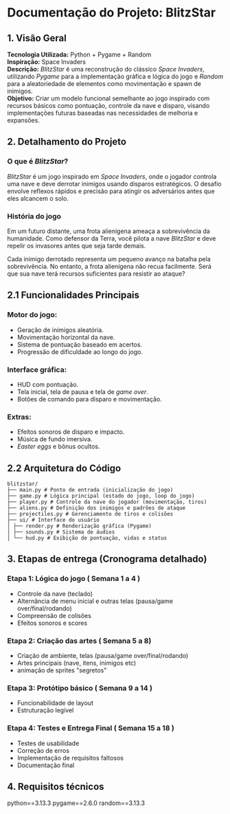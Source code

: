 # Documentação do Projeto: BlitzStar

## 1. Visão Geral
   **Tecnologia Utilizada:** Python + Pygame + Random  
   **Inspiração:** Space Invaders  
   **Descrição:** *BlitzStar* é uma reconstrução do clássico *Space Invaders*, utilizando *Pygame* para a implementação gráfica e lógica do jogo e *Random* para a aleatoriedade de elementos como movimentação e spawn de inimigos.  
   **Objetivo:** Criar um modelo funcional semelhante ao jogo inspirado com recursos básicos como pontuação, controle da nave e disparo, visando implementações futuras baseadas nas necessidades de melhoria e expansões.
   
## 2. Detalhamento do Projeto

### O que é *BlitzStar*?
*BlitzStar* é um jogo inspirado em *Space Invaders*, onde o jogador controla uma nave e deve derrotar inimigos usando disparos estratégicos. O desafio envolve reflexos rápidos e precisão para atingir os adversários antes que eles alcancem o solo.

### História do jogo
Em um futuro distante, uma frota alienígena ameaça a sobrevivência da humanidade. Como defensor da Terra, você pilota a nave *BlitzStar* e deve repelir os invasores antes que seja tarde demais.

Cada inimigo derrotado representa um pequeno avanço na batalha pela sobrevivência. No entanto, a frota alienígena não recua facilmente. Será que sua nave terá recursos suficientes para resistir ao ataque?

## 2.1 Funcionalidades Principais

### Motor do jogo:
- Geração de inimigos aleatória.
- Movimentação horizontal da nave.
- Sistema de pontuação baseado em acertos.
- Progressão de dificuldade ao longo do jogo.

### Interface gráfica:
- HUD com pontuação.
- Tela inicial, tela de pausa e tela de *game over*.
- Botões de comando para disparo e movimentação.

### Extras:
- Efeitos sonoros de disparo e impacto.
- Música de fundo imersiva.
- *Easter eggs* e bônus ocultos.
## 2.2 Arquitetura do Código
```
blitzstar/
├── main.py # Ponto de entrada (inicialização do jogo)
├── game.py # Lógica principal (estado do jogo, loop do jogo)
├── player.py # Controle da nave do jogador (movimentação, tiros)
├── aliens.py # Definição dos inimigos e padrões de ataque
├── projectiles.py # Gerenciamento de tiros e colisões
├── ui/ # Interface do usuário
│ ├── render.py # Renderização gráfica (Pygame)
│ ├── sounds.py # Sistema de áudios
│ └── hud.py # Exibição de pontuação, vidas e status
```
## 3. Etapas de entrega (Cronograma detalhado) 

### Etapa 1: Lógica do jogo ( Semana 1 a 4 ) 
- Controle da nave (teclado)
- Alternância de menu inicial e outras telas (pausa/game over/final/rodando)
- Compreensão de colisões
- Efeitos sonoros e scores
### Etapa 2: Criação das artes ( Semana 5 a 8) 
- Criação de ambiente, telas (pausa/game over/final/rodando)
- Artes principais (nave, itens, inimigos etc)
- animação de sprites "segretos"
### Etapa 3: Protótipo básico ( Semana 9 a 14 ) 
- Funcionabilidade de layout
- Estruturação legível
### Etapa 4: Testes e Entrega Final ( Semana 15 a 18 ) 
- Testes de usabilidade
- Correção de erros
- Implementação de requisitos faltosos
- Documentação final
## 4. Requisitos técnicos
python==3.13.3
pygame==2.6.0
random==3.13.3

